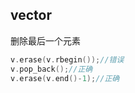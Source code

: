 ## vector



删除最后一个元素

```c++
v.erase(v.rbegin());//错误  
v.pop_back();//正确
v.erase(v.end()-1);//正确
```









